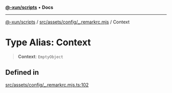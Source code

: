 [**@-xun/scripts**](../../../../../README.md) • **Docs**

***

[@-xun/scripts](../../../../../README.md) / [src/assets/config/\_.remarkrc.mjs](../README.md) / Context

# Type Alias: Context

> **Context**: `EmptyObject`

## Defined in

[src/assets/config/\_.remarkrc.mjs.ts:102](https://github.com/Xunnamius/xscripts/blob/ce701f3d57da9f82ee0036320bc62d5c51233011/src/assets/config/_.remarkrc.mjs.ts#L102)
